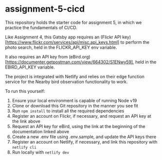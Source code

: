 # assignment-5-cicd
This repository holds the starter code for assignment 5, in which we practice the fundamentals of CI/CD.

Like Assignment 4, this Gatsby app requires an (Flickr API key)[https://www.flickr.com/services/api/misc.api_keys.html] to perform the photo search, held in the FLICKR_API_KEY env variable.

It also requires an API key from (eBird.org)[https://documenter.getpostman.com/view/664302/S1ENwy59], held in the EBIRD_API_KEY variable.

The project is integrated with Netlify and relies on their edge function service for the Nearby bird observation functionality to work.

To run this yourself:
1. Ensure your local environment is capable of running Node v19
2. Clone or download this Git repository in the manner you see fit
3. Run `npm install` to install all the required dependencies
4. Register an account on Flickr, if necessary, and request an API key at the link above
5. Request an API key for eBird, using the link at the beginning of the documentation linked above
6. Create a new .env file using .env.sample, and update the API keys there
7. Register an account on Netlify, if necessary, and link this repository with `netlify cli`
8. Run locally with `netlify dev`